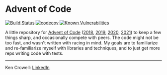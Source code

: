# Advent of Code

[![Build Status](https://travis-ci.com/oeuftete/advent-of-code.svg?branch=master)](https://travis-ci.com/oeuftete/advent-of-code)
[![codecov](https://codecov.io/gh/oeuftete/advent-of-code/branch/master/graph/badge.svg)](https://codecov.io/gh/oeuftete/advent-of-code)
[![Known Vulnerabilities](https://snyk.io/test/github/oeuftete/advent-of-code/badge.svg?targetFile=requirements.txt)](https://snyk.io/test/github/oeuftete/advent-of-code?targetFile=requirements.txt)

A little repository for [Advent of Code][adventofcode]
([2018][adventofcode-2018], [2019][adventofcode-2019],
[2020][adventofcode-2020], [2021][adventofcode-2021]) to keep a few things
sharp, and occasionally compete with peers.  The code might not be too fast,
and wasn't written with racing in mind.  My goals are to familiarize and
re-familiarize myself with libraries and techniques, and to just get more reps
writing code with tests.

----

Ken Crowell: [LinkedIn][linkedin]

[adventofcode]: https://adventofcode.com/
[adventofcode-2018]: https://adventofcode.com/2018
[adventofcode-2019]: https://adventofcode.com/2019
[adventofcode-2020]: https://adventofcode.com/2020
[adventofcode-2021]: https://adventofcode.com/2021
[linkedin]: https://www.linkedin.com/in/kengcrowell
